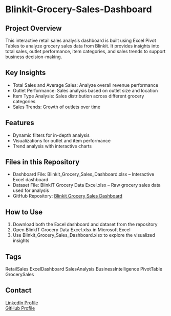 # Blinkit-Grocery-Sales-Dashboard

## Project Overview  
This interactive retail sales analysis dashboard is built using Excel Pivot Tables to analyze grocery sales data from Blinkit. It provides insights into total sales, outlet performance, item categories, and sales trends to support business decision-making.  

## Key Insights  
- Total Sales and Average Sales: Analyze overall revenue performance  
- Outlet Performance: Sales analysis based on outlet size and location  
- Item Type Analysis: Sales distribution across different grocery categories  
- Sales Trends: Growth of outlets over time  

## Features  
- Dynamic filters for in-depth analysis  
- Visualizations for outlet and item performance  
- Trend analysis with interactive charts  

## Files in this Repository  
- Dashboard File: Blinkit_Grocery_Sales_Dashboard.xlsx – Interactive Excel dashboard  
- Dataset File: BlinkIT Grocery Data Excel.xlsx – Raw grocery sales data used for analysis
- GitHub Repository: [Blinkit Grocery Sales Dashboard](https://github.com/Niveditha-2003/Blinkit-Grocery-Sales-Dashboard)  

## How to Use  
1. Download both the Excel dashboard and dataset from the repository  
2. Open BlinkIT Grocery Data Excel.xlsx in Microsoft Excel  
3. Use Blinkit_Grocery_Sales_Dashboard.xlsx to explore the visualized insights  

## Tags  
RetailSales ExcelDashboard SalesAnalysis BusinessIntelligence PivotTable GrocerySales  


## Contact  
[LinkedIn Profile](https://www.linkedin.com/in/niveditha-d-46a02330b)  
[GitHub Profile](https://github.com/Niveditha-2003)   

